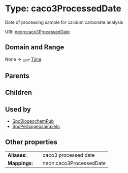 
# Type: caco3ProcessedDate


Date of processing sample for calcium carbonate analysis

URI: [neon:caco3ProcessedDate](https://data.neonscience.org/caco3ProcessedDate)


## Domain and Range

None ->  <sub>OPT</sub> [Time](types/Time.md)

## Parents


## Children


## Used by

 * [SpcBiogeochemPub](SpcBiogeochemPub.md)
 * [SpcPerbiogeosampleIn](SpcPerbiogeosampleIn.md)

## Other properties

|  |  |  |
| --- | --- | --- |
| **Aliases:** | | caco3 processed date |
| **Mappings:** | | neon:caco3ProcessedDate |

